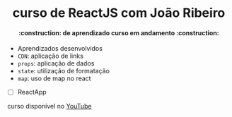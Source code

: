 # <h1 align="center"> curso de ReactJS com João Ribeiro </h1>
<h4 align="center"> 
    :construction:  de aprendizado curso em andamento  :construction:
</h4>

- Aprendizados desenvolvidos
- `CDN`: aplicação de links
- `props`: aplicação de dados
- `state`: utilização de formatação
- `map`: uso de map no react
- [ ] ReactApp

curso disponível no <a href="https://www.youtube.com/playlist?list=PLXik_5Br-zO9YVs9bxi7zoQlKq59VPTX1">YouTube</a>
